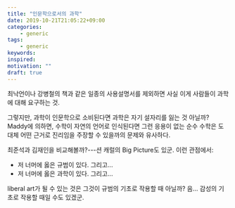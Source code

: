 ```yaml
---
title: "인문학으로서의 과학"
date: 2019-10-21T21:05:22+09:00
categories:
    - generic
tags:
    - generic
keywords:
inspired:
motivation: ""
draft: true
---
```


최낙언이나 강병철의 책과 같은 일종의 사용설명서를 제외하면
사실 이게 사람들이 과학에 대해 요구하는 것.

그렇지만,
과학이 인문학으로 소비된다면 과학은 자기 설자리를 잃는 것 아닐까?
Maddy에 의하면, 수학이 자연의 언어로 인식된다면 그런 응용이 없는 순수 수학은 도대체 어떤 근거로 진리임을 주장할 수 있을까의 문제와 유사하다.

최준석과 김재인을 비교해볼까?---션 캐럴의 Big Picture도 있군.
이런 관점에서:

- 저 너머에 옳은 규범이 있다. 그리고...
- 저 너머에 옳은 과학이 있다. 그리고...

liberal art가 될 수 있는 것은 그것이 규범의 기초로 작용할 때 아닐까?
음... 감성의 기초로 작용할 때일 수도 있겠군.